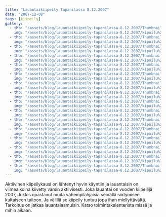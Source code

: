 ```yaml
---
title: "Lauantaikiipeily Tapanilassa 8.12.2007"
date: "2007-12-08"
tags: [kiipeily]
gallery:
  - thb: "/assets/blog/lauantaikiipeily-tapanilassa-8.12.2007/Thumbnails/kipuilu%20001.jpg"
    img: "/assets/blog/lauantaikiipeily-tapanilassa-8.12.2007/kipuilu%20001.jpg"
  - thb: "/assets/blog/lauantaikiipeily-tapanilassa-8.12.2007/Thumbnails/kipuilu%20002.jpg"
    img: "/assets/blog/lauantaikiipeily-tapanilassa-8.12.2007/kipuilu%20002.jpg"
  - thb: "/assets/blog/lauantaikiipeily-tapanilassa-8.12.2007/Thumbnails/kipuilu%20004.jpg"
    img: "/assets/blog/lauantaikiipeily-tapanilassa-8.12.2007/kipuilu%20004.jpg"
  - thb: "/assets/blog/lauantaikiipeily-tapanilassa-8.12.2007/Thumbnails/kipuilu%20007.jpg"
    img: "/assets/blog/lauantaikiipeily-tapanilassa-8.12.2007/kipuilu%20007.jpg"
  - thb: "/assets/blog/lauantaikiipeily-tapanilassa-8.12.2007/Thumbnails/kipuilu%20009.jpg"
    img: "/assets/blog/lauantaikiipeily-tapanilassa-8.12.2007/kipuilu%20009.jpg"
  - thb: "/assets/blog/lauantaikiipeily-tapanilassa-8.12.2007/Thumbnails/kipuilu%20012.jpg"
    img: "/assets/blog/lauantaikiipeily-tapanilassa-8.12.2007/kipuilu%20012.jpg"
  - thb: "/assets/blog/lauantaikiipeily-tapanilassa-8.12.2007/Thumbnails/kipuilu%20015.jpg"
    img: "/assets/blog/lauantaikiipeily-tapanilassa-8.12.2007/kipuilu%20015.jpg"
  - thb: "/assets/blog/lauantaikiipeily-tapanilassa-8.12.2007/Thumbnails/kipuilu%20017.jpg"
    img: "/assets/blog/lauantaikiipeily-tapanilassa-8.12.2007/kipuilu%20017.jpg"
  - thb: "/assets/blog/lauantaikiipeily-tapanilassa-8.12.2007/Thumbnails/kipuilu%20018.jpg"
    img: "/assets/blog/lauantaikiipeily-tapanilassa-8.12.2007/kipuilu%20018.jpg"
  - thb: "/assets/blog/lauantaikiipeily-tapanilassa-8.12.2007/Thumbnails/kipuilu%20020.jpg"
    img: "/assets/blog/lauantaikiipeily-tapanilassa-8.12.2007/kipuilu%20020.jpg"
  - thb: "/assets/blog/lauantaikiipeily-tapanilassa-8.12.2007/Thumbnails/kipuilu%20022.jpg"
    img: "/assets/blog/lauantaikiipeily-tapanilassa-8.12.2007/kipuilu%20022.jpg"
  - thb: "/assets/blog/lauantaikiipeily-tapanilassa-8.12.2007/Thumbnails/kipuilu%20023.jpg"
    img: "/assets/blog/lauantaikiipeily-tapanilassa-8.12.2007/kipuilu%20023.jpg"
  - thb: "/assets/blog/lauantaikiipeily-tapanilassa-8.12.2007/Thumbnails/kipuilu%20024.jpg"
    img: "/assets/blog/lauantaikiipeily-tapanilassa-8.12.2007/kipuilu%20024.jpg"
  - thb: "/assets/blog/lauantaikiipeily-tapanilassa-8.12.2007/Thumbnails/kipuilu%20025.jpg"
    img: "/assets/blog/lauantaikiipeily-tapanilassa-8.12.2007/kipuilu%20025.jpg"
  - thb: "/assets/blog/lauantaikiipeily-tapanilassa-8.12.2007/Thumbnails/kipuilu%20026.jpg"
    img: "/assets/blog/lauantaikiipeily-tapanilassa-8.12.2007/kipuilu%20026.jpg"
  - thb: "/assets/blog/lauantaikiipeily-tapanilassa-8.12.2007/Thumbnails/kipuilu%20027.jpg"
    img: "/assets/blog/lauantaikiipeily-tapanilassa-8.12.2007/kipuilu%20027.jpg"
---
```


Aktiivinen kiipeilykausi on lähtenyt hyvin käyntiin ja lauantaisin on
viimeaikoina kiivetty varsin aktiivisesti. Joka lauantai on vuoden
kiipeilijä 2007, Jukkis opastanut muita vähempilahjaisia seinällä
siirtymisen kultaiseen taitoon. Ja välillä se kiipeily tuntuu jopa ihan
miellyttävältä. Tarkoitus on jatkaa lauantaiaamuisin. Katso
toimintakalenterista missä ja mihin aikaan.
